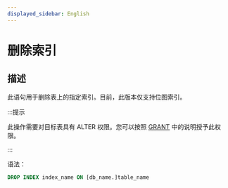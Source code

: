 ```yaml
---
displayed_sidebar: English
---
```


# 删除索引

## 描述

此语句用于删除表上的指定索引。目前，此版本仅支持位图索引。

:::提示

此操作需要对目标表具有 ALTER 权限。您可以按照 [GRANT](../account-management/GRANT.md) 中的说明授予此权限。

:::

语法：

```sql
DROP INDEX index_name ON [db_name.]table_name